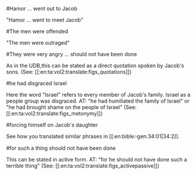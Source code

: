 #Hamor ... went out to Jacob

"Hamor ... went to meet Jacob"

#The men were offended

"The men were outraged"

#They were very angry ... should not have been done

As in the UDB,this can be stated as a direct quotation spoken by Jacob's sons. (See: [[:en:ta:vol2:translate:figs_quotations]])

#he had disgraced Israel

Here the word "Israel" refers to every member of Jacob's family. Israel as a people group was disgraced. AT: "he had humiliated the family of Israel" or "he had brought shame on the people of Israel" (See: [[:en:ta:vol2:translate:figs_metonymy]])

#forcing himself on Jacob's daughter

See how you translated similar phrases in [[:en:bible:notes:gen:34:01|34:2]].

#for such a thing should not have been done

This can be stated in active form. AT: "for he should not have done such a terrible thing" (See: [[:en:ta:vol2:translate:figs_activepassive]])